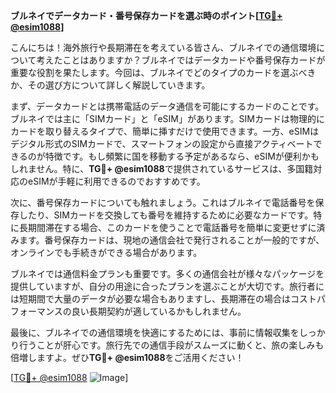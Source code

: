 **ブルネイでデータカード・番号保存カードを選ぶ時のポイント[[TG💪+ @esim1088](https://t.me/s/esim1088)]**

こんにちは！海外旅行や長期滞在を考えている皆さん、ブルネイでの通信環境について考えたことはありますか？ブルネイではデータカードや番号保存カードが重要な役割を果たします。今回は、ブルネイでどのタイプのカードを選ぶべきか、その選び方について詳しく解説していきます。

まず、データカードとは携帯電話のデータ通信を可能にするカードのことです。ブルネイでは主に「SIMカード」と「eSIM」があります。SIMカードは物理的にカードを取り替えるタイプで、簡単に挿すだけで使用できます。一方、eSIMはデジタル形式のSIMカードで、スマートフォンの設定から直接アクティベートできるのが特徴です。もし頻繁に国を移動する予定があるなら、eSIMが便利かもしれません。特に、**TG💪+ @esim1088**で提供されているサービスは、多国籍対応のeSIMが手軽に利用できるのでおすすめです。

次に、番号保存カードについても触れましょう。これはブルネイで電話番号を保存したり、SIMカードを交換しても番号を維持するために必要なカードです。特に長期間滞在する場合、このカードを使うことで電話番号を簡単に変更せずに済みます。番号保存カードは、現地の通信会社で発行されることが一般的ですが、オンラインでも手続きができる場合があります。

ブルネイでは通信料金プランも重要です。多くの通信会社が様々なパッケージを提供していますが、自分の用途に合ったプランを選ぶことが大切です。旅行者には短期間で大量のデータが必要な場合もありますし、長期滞在の場合はコストパフォーマンスの良い長期契約が適しているかもしれません。

最後に、ブルネイでの通信環境を快適にするためには、事前に情報収集をしっかり行うことが肝心です。旅行先での通信手段がスムーズに動くと、旅の楽しみも倍増しますよ。ぜひ**TG💪+ @esim1088**をご活用ください！

[[TG💪+ @esim1088](https://t.me/s/esim1088) ![Image](https://i.postimg.cc/Y0z9fWf4/image.png)]